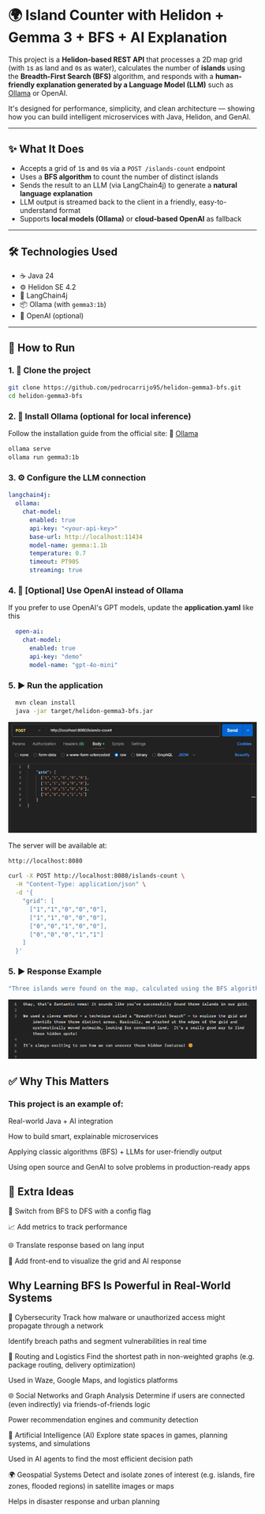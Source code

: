 # 🌍 Island Counter with Helidon + Gemma 3 + BFS + AI Explanation

This project is a **Helidon-based REST API** that processes a 2D map grid (with `1`s as land and `0`s as water), calculates the number of **islands** using the **Breadth-First Search (BFS)** algorithm, and responds with a **human-friendly explanation generated by a Language Model (LLM)** such as [Ollama](https://ollama.com/) or OpenAI.

It's designed for performance, simplicity, and clean architecture — showing how you can build intelligent microservices with Java, Helidon, and GenAI.

---

## ✨ What It Does

- Accepts a grid of `1`s and `0`s via a `POST /islands-count` endpoint
- Uses a **BFS algorithm** to count the number of distinct islands
- Sends the result to an LLM (via LangChain4j) to generate a **natural language explanation**
- LLM output is streamed back to the client in a friendly, easy-to-understand format
- Supports **local models (Ollama)** or **cloud-based OpenAI** as fallback

---

## 🛠️ Technologies Used

- ☕ Java 24
- ⚙️ Helidon SE 4.2
- 🤖 LangChain4j
- 📦 Ollama (with `gemma3:1b`)
- 🧠 OpenAI (optional)
  
---

## 🚀 How to Run

### 1. 🧱 Clone the project

```bash
git clone https://github.com/pedrocarrijo95/helidon-gemma3-bfs.git
cd helidon-gemma3-bfs
```
### 2. 🧠 Install Ollama (optional for local inference)

Follow the installation guide from the official site:
📎 [Ollama](https://ollama.com/)

```bash
ollama serve
ollama run gemma3:1b
```

### 3. ⚙️ Configure the LLM connection

```yaml
langchain4j:
  ollama:
    chat-model:
      enabled: true
      api-key: "<your-api-key>"
      base-url: http://localhost:11434
      model-name: gemma:1.1b
      temperature: 0.7
      timeout: PT90S
      streaming: true
```

### 4. 🔐 [Optional] Use OpenAI instead of Ollama

If you prefer to use OpenAI's GPT models, update the **application.yaml** like this

```yaml
  open-ai: 
    chat-model:
      enabled: true
      api-key: "demo"
      model-name: "gpt-4o-mini"
```

### 5. ▶️ Run the application

```bash
  mvn clean install
  java -jar target/helidon-gemma3-bfs.jar
```

![Request](tests-results/postman_request.png)


The server will be available at:

```bash
http://localhost:8080
```

```bash
curl -X POST http://localhost:8080/islands-count \
  -H "Content-Type: application/json" \
  -d '{
    "grid": [
      ["1","1","0","0","0"],
      ["1","1","0","0","0"],
      ["0","0","1","0","0"],
      ["0","0","0","1","1"]
    ]
  }'
```

### 5. ▶️ Response Example
```bash
"Three islands were found on the map, calculated using the BFS algorithm. Each one represents a separate piece of land surrounded by water."
```

![Response](tests-results/postman_response.png)

## ✅ Why This Matters
### This project is an example of:

Real-world Java + AI integration

How to build smart, explainable microservices

Applying classic algorithms (BFS) + LLMs for user-friendly output

Using open source and GenAI to solve problems in production-ready apps

## 🧠 Extra Ideas
🔀 Switch from BFS to DFS with a config flag

📈 Add metrics to track performance

🌐 Translate response based on lang input

🧩 Add front-end to visualize the grid and AI response


## Why Learning BFS Is Powerful in Real-World Systems

🔐 Cybersecurity
Track how malware or unauthorized access might propagate through a network

Identify breach paths and segment vulnerabilities in real time

🚗 Routing and Logistics
Find the shortest path in non-weighted graphs (e.g. package routing, delivery optimization)

Used in Waze, Google Maps, and logistics platforms

🌐 Social Networks and Graph Analysis
Determine if users are connected (even indirectly) via friends-of-friends logic

Power recommendation engines and community detection

🧠 Artificial Intelligence (AI)
Explore state spaces in games, planning systems, and simulations

Used in AI agents to find the most efficient decision path

🌍 Geospatial Systems
Detect and isolate zones of interest (e.g. islands, fire zones, flooded regions) in satellite images or maps

Helps in disaster response and urban planning


